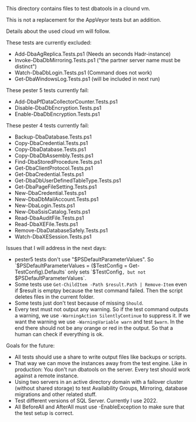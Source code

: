This directory contains files to test dbatools in a clound vm.

This is not a replacement for the AppVeyor tests but an addition.

Details about the used cloud vm will follow.

These tests are currently excluded:
* Add-DbaAgReplica.Tests.ps1 (Needs an seconds Hadr-instance)
* Invoke-DbaDbMirroring.Tests.ps1 ("the partner server name must be distinct")
* Watch-DbaDbLogin.Tests.ps1 (Command does not work)
* Get-DbaWindowsLog.Tests.ps1 (will be included in next run)

These pester 5 tests currently fail:
* Add-DbaPfDataCollectorCounter.Tests.ps1
* Disable-DbaDbEncryption.Tests.ps1
* Enable-DbaDbEncryption.Tests.ps1

These pester 4 tests currently fail:
* Backup-DbaDatabase.Tests.ps1
* Copy-DbaCredential.Tests.ps1
* Copy-DbaDatabase.Tests.ps1
* Copy-DbaDbAssembly.Tests.ps1
* Find-DbaStoredProcedure.Tests.ps1
* Get-DbaClientProtocol.Tests.ps1
* Get-DbaCredential.Tests.ps1
* Get-DbaDbUserDefinedTableType.Tests.ps1
* Get-DbaPageFileSetting.Tests.ps1
* New-DbaCredential.Tests.ps1
* New-DbaDbMailAccount.Tests.ps1
* New-DbaLogin.Tests.ps1
* New-DbaSsisCatalog.Tests.ps1
* Read-DbaAuditFile.Tests.ps1
* Read-DbaXEFile.Tests.ps1
* Remove-DbaDatabaseSafely.Tests.ps1
* Watch-DbaXESession.Tests.ps1

Issues that I will address in the next days:
* pester5 tests don't use "$PSDefaultParameterValues". So `$PSDefaultParameterValues = ($TestConfig = Get-TestConfig).Defaults` only sets `$TestConfig`, but not `$PSDefaultParameterValues`.
* Some tests use `Get-ChildItem -Path $result.Path | Remove-Item` even if $result is emptpy because the test command failed. Then the script deletes files in the current folder.
* Some tests just don't test because of missing `Should`.
* Every test must not output any warning. So if the test command outputs a warning, we use `-WarningAction SilentlyContinue` to suppress it. If we want the warning we use `-WarningVariable warn` and test `$warn`. In the end there should not be any orange or red in the output. So that a human can check if everything is ok.

Goals for the future:
* All tests should use a share to write output files like backups or scripts.
* That way we can move the instances away from the test engine. Like in production: You don't run dbatools on the server. Every test should work against a remote instance.
* Using two servers in an active directory domain with a failover cluster (without shared storage) to test Availability Groups, Mirroring, database migrations and other related stuff.
* Test different versions of SQL Server. Currently I use 2022.
* All BeforeAll and AfterAll must use -EnableException to make sure that the test setup is correct.
